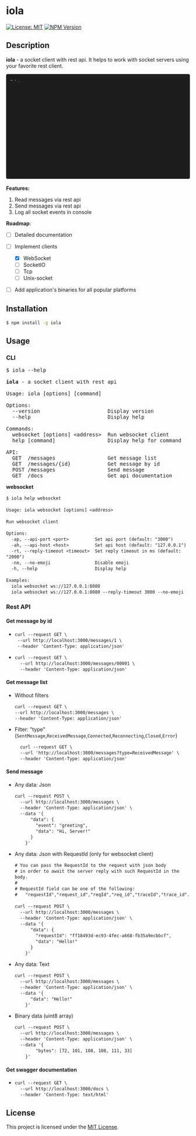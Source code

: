 # iola

[![License: MIT](https://img.shields.io/github/license/pvarentsov/iola)](https://github.com/pvarentsov/iola/blob/main/LICENSE)
[![NPM Version](https://img.shields.io/npm/v/iola.svg)](https://www.npmjs.com/package/iola)

## Description

**iola** - a socket client with rest api. It helps to work with socket servers using your favorite rest client.

<p align="center"> 
  <img src="./demo/iola-demo.gif">
</p>

**Features:**

1. Read messages via rest api
2. Send messages via rest api
3. Log all socket events in console

**Roadmap**:
- [ ] Detailed documentation
- [ ] Implement clients
  - [x] WebSocket
  - [ ] SocketIO
  - [ ] Tcp
  - [ ] Unix-socket
- [ ] Add application's binaries for all popular platforms


## Installation
```bash
$ npm install -g iola
```
## Usage

### CLI

<pre>
$ iola --help

<b>iola</b> - a socket client with rest api

Usage: iola [options] [command]

Options:
  --version                      Display version
  --help                         Display help

Commands:
  websocket [options] &lt;address>  Run websocket client
  help [command]                 Display help for command

API:
  GET  /messages                 Get message list
  GET  /messages/{id}            Get message by id
  POST /messages                 Send message 
  GET  /docs                     Get api documentation
</pre>

**websocket**

```text
$ iola help websocket
 
Usage: iola websocket [options] <address>

Run websocket client

Options:
  -ap, --api-port <port>          Set api port (default: "3000")
  -ah, --api-host <host>          Set api host (default: "127.0.0.1")
  -rt, --reply-timeout <timeout>  Set reply timeout in ms (default: "2000")
  -ne, --no-emoji                 Disable emoji
  -h, --help                      Display help

Examples: 
  iola websocket ws://127.0.0.1:8080 
  iola websocket ws://127.0.0.1:8080 --reply-timeout 3000 --no-emoji
```

### Rest API

#### Get message by id

* ```shell
  curl --request GET \
   --url http://localhost:3000/messages/1 \
   --header 'Content-Type: application/json'
  ```

* ```shell
  curl --request GET \
    --url http://localhost:3000/messages/00001 \
    --header 'Content-Type: application/json'
  ```

#### Get message list

* Without filters
  
  ```shell
  curl --request GET \
  --url http://localhost:3000/messages \
  --header 'Content-Type: application/json'
  ```
* Filter: "type" (`SentMessage`,`ReceivedMessage`,`Connected`,`Reconnecting`,`Closed`,`Error`)

  ```shell
    curl --request GET \
    --url 'http://localhost:3000/messages?type=ReceivedMessage' \
    --header 'Content-Type: application/json'
  ```

#### Send message

* Any data: Json
  ```shell
  curl --request POST \
    --url http://localhost:3000/messages \
    --header 'Content-Type: application/json' \
    --data '{
  	    "data": {
  	      "event": "greeting",
  	      "data": "Hi, Server!"
  	    }
      }'
  ``` 
* Any data: Json with RequestId (only for websocket client)

  ```shell
  # You can pass the RequestId to the request with json body
  # in order to await the server reply with such RequestId in the body.
  #
  # RequestId field can be one of the following: 
  #   "requestId","request_id","reqId","req_id","traceId","trace_id". 
  
  curl --request POST \
    --url http://localhost:3000/messages \
    --header 'Content-Type: application/json' \
    --data '{
      	"data": {
      	  "requestId": "ff18493d-ec93-4fec-a668-fb35a9ecbbcf",
      	  "data": "Hello!"
      	}
      }'
  ``` 

* Any data: Text
  
  ```shell
  curl --request POST \
    --url http://localhost:3000/messages \
    --header 'Content-Type: application/json' \
    --data '{
  	    "data": "Hello!"
      }'
  ```
* Binary data (uint8 array) 
  
  ```shell
  curl --request POST \
    --url http://localhost:3000/messages \
    --header 'Content-Type: application/json' \
    --data '{
    	  "bytes": [72, 101, 108, 108, 111, 33]
      }'
  ```

#### Get swagger documentation

* ```shell
  curl --request GET \
    --url http://localhost:3000/docs \
    --header 'Content-Type: text/html'
  ```



## License

This project is licensed under the [MIT License](https://github.com/pvarentsov/iola/blob/main/LICENSE).
